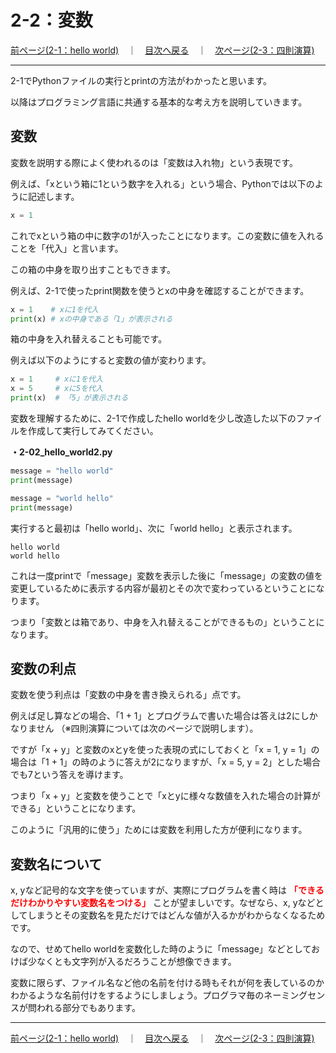 # 2-2：変数

[前ページ(2-1：hello world)](./2-01.md)　｜　[目次へ戻る](../index.md)　｜　[次ページ(2-3：四則演算)](./2-03.md)
- - -
2-1でPythonファイルの実行とprintの方法がわかったと思います。

以降はプログラミング言語に共通する基本的な考え方を説明していきます。

## 変数

変数を説明する際によく使われるのは「変数は入れ物」という表現です。

例えば、「xという箱に1という数字を入れる」という場合、Pythonでは以下のように記述します。

~~~python
x = 1
~~~

これでxという箱の中に数字の1が入ったことになります。この変数に値を入れることを「代入」と言います。

この箱の中身を取り出すこともできます。

例えば、2-1で使ったprint関数を使うとxの中身を確認することができます。

~~~python
x = 1    # xに1を代入
print(x) # xの中身である「1」が表示される
~~~

箱の中身を入れ替えることも可能です。

例えば以下のようにすると変数の値が変わります。

~~~python
x = 1     # xに1を代入
x = 5     # xに5を代入
print(x)  # 「5」が表示される
~~~


変数を理解するために、2-1で作成したhello worldを少し改造した以下のファイルを作成して実行してみてください。

__・2-02_hello_world2.py__
~~~python
message = "hello world"
print(message)

message = "world hello"
print(message)
~~~

実行すると最初は「hello world」、次に「world hello」と表示されます。

~~~shell
hello world
world hello
~~~

これは一度printで「message」変数を表示した後に「message」の変数の値を変更しているために表示する内容が最初とその次で変わっているということになります。

つまり「変数とは箱であり、中身を入れ替えることができるもの」ということになります。

## 変数の利点

変数を使う利点は「変数の中身を書き換えられる」点です。

例えば足し算などの場合、「1 + 1」とプログラムで書いた場合は答えは2にしかなりません
（※四則演算については次のページで説明します）。

ですが「x + y」と変数のxとyを使った表現の式にしておくと「x = 1, y = 1」の場合は「1 + 1」の時のように答えが2になりますが、「x = 5, y = 2」とした場合でも7という答えを導けます。

つまり「x + y」と変数を使うことで「xとyに様々な数値を入れた場合の計算ができる」ということになります。

このように「汎用的に使う」ためには変数を利用した方が便利になります。

## 変数名について

x, yなど記号的な文字を使っていますが、実際にプログラムを書く時は __<span style="color: red; ">「できるだけわかりやすい変数名をつける」</span>__ ことが望ましいです。なぜなら、x, yなどとしてしまうとその変数名を見ただけではどんな値が入るかがわからなくなるためです。

なので、せめてhello worldを変数化した時のように「message」などとしておけば少なくとも文字列が入るだろうことが想像できます。

変数に限らず、ファイル名など他の名前を付ける時もそれが何を表しているのかわかるような名前付けをするようにしましょう。プログラマ毎のネーミングセンスが問われる部分でもあります。

- - -
[前ページ(2-1：hello world)](./2-01.md)　｜　[目次へ戻る](../index.md)　｜　[次ページ(2-3：四則演算)](./2-03.md)